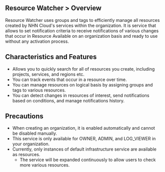 ## Resource Watcher > Overview

Resource Watcher uses groups and tags to efficiently manage all resources created by NHN Cloud's services within the organization. It is service that allows to set notification criteria to receive notifications of various changes that occur in Resource
Available on an organization basis and ready to use without any activation process.

## Characteristics and Features
* Allows you to quickly search for all of resources you create, including projects, services, and regions etc.
* You can track events that occur in a resource over time.
* You can manage resources on logical basis by assigning groups and tags to various resources.
* You can detect changes in resources of interest, send notifications based on conditions, and manage notifications history.

## Precautions
* When creating an organization, it is enabled automatically and cannot be disabled manually.
* This service is only available for OWNER, ADMIN, and LOG_VIEWER in your organization.
* Currently, only instances of default infrastructure service are available as resources.
    * The service will be expanded continuously to allow users to check more various resources.
